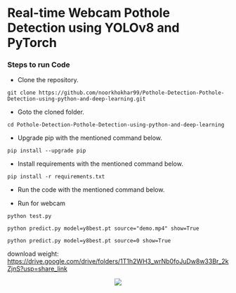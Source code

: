 # Real-time Webcam Pothole Detection using YOLOv8 and PyTorch



### Steps to run Code
- Clone the repository.
```
git clone https://github.com/noorkhokhar99/Pothole-Detection-Pothole-Detection-using-python-and-deep-learning.git
```
- Goto the cloned folder.
```
cd Pothole-Detection-Pothole-Detection-using-python-and-deep-learning

```
- Upgrade pip with the mentioned command below.
```
pip install --upgrade pip
```
- Install requirements with the mentioned command below.
```
pip install -r requirements.txt
```
- Run the code with the mentioned command below.

 - Run for webcam
 
`python test.py`

`python predict.py model=y8best.pt source="demo.mp4" show=True`

`python predict.py model=y8best.pt source=0 show=True`


download weight: https://drive.google.com/drive/folders/1T1h2WH3_wrNb0foJuDw8w33Br_2kZjnS?usp=share_link


<p align="center">
<img src="https://github.com/noorkhokhar99/Pothole-Detection-Pothole-Detection-using-python-and-deep-learning/blob/main/Pothole%20Detection%20%20Pothole%20Detection%20using%20python%20and%20yolov8.png">
</p>

